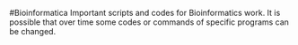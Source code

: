 #Bioinformatica
Important scripts and codes for Bioinformatics work. It is possible that over time some codes or commands of specific programs can be changed.
